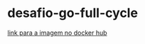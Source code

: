# desafio-go-full-cycle

[link para a imagem no docker hub](https://hub.docker.com/r/gomesbreno/codeeducation)